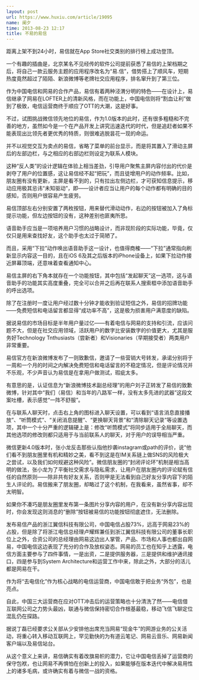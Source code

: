 ```yaml
---
layout: post
url: https://www.huxiu.com/article/19095
name: 阑夕
time: 2013-08-23 12:17
title: 不易的易信
---
```

距离上架不到24小时，易信就在App Store社交类别的排行榜上成功登顶。

一个有趣的插曲是，北京某名不见经传的软件公司提前获悉了易信的上架档期之后，将自己一款云服务主题的应用程序改名为“易.信”，借势搭上了顺风车，短期热度竟然超过了陌陌、新浪微博等老牌社交应用程序，排名窜升到了第三位。

作为中国电信和网易的合作产品，易信有着两种泾渭分明的特色——在设计上，易信继承了网易在LOFTER上的清新风格，而在功能上，中国电信则将“割血让利”做到了极致，电信运营商终于顺应了OTT的大潮，这是好事。

不过，试图挑战微信领先地位的易信，作为1.0版本的此时，还有很多粗糙和不完善的地方，虽然如今是一个在产品开发上讲究迅速迭代的时代，但是追赶者如果不能表现出比领先者更优秀的特质，则很难逃脱昙花一现的命运。

并不以视觉交互为卖点的易信，省略了菜单的前台显示，而是将其置入了滑动主屏后的左部边栏，与之相应的右部边栏则设定为联系人模块。

这种“反人类”的设计逻辑在体验上相当差劲，引导用户聚焦主屏内容付出的代价是剥夺了用户的位置感，这让易信经不起“把玩”，而且徒增用户的动作频率。比如，朋友圈有没有更新，主屏是看不到的，只有拉出左侧边栏，才可获知信息提示，移动应用极其忌讳“未知驱动”，即——设计者应当让用户的每个动作都有明确的目的感知，否则用户很容易产生疲劳。

易信顶部左右分别安置了两枚按钮，用来替代滑动动作，右边的按钮被加入了角标提示功能，但左边按钮的没有，这种差别也匪夷所思。

语音助手应当是一项培养用户习惯的战略设计，而非现阶段的实际功能，毕竟，仅仅只是用来查找好友，这个助手也太过于简陋了。

而且，采用“下拉”动作唤出语音助手这一设计，也值得商榷——“下拉”通常指向刷新显示内容这一目的，且在iOS 6及其之后版本的iPhone设备上，如果下拉动作接近屏幕顶端，还意味着查看通知中心。

易信主屏的右下角本就存在一个功能按钮，其中包括“发起聊天”这一选项，这与语音助手的功能其实高度重叠，完全可以合并之后再在联系人搜索框中添加语音助手的呼出选项。

除了在注册时一度让用户经过数十分钟才能收到验证短信之外，易信的招牌功能——免费短信和电话留言都显得“成功率不高”，这是极为损害用户满意度的缺陷。

据说易信的市场目标是半年用户量过亿——有着电信与网易的支持和引流，应该问题不大，但是在社交应用领域，活跃用户的数字比安装数字的价值更大，尤其是服务好Technology Tnthusiasts（尝新者）和Visionaries（早期接受者）两类用户非常重要。

易信官方在新浪微博发布了一则致歉信，邀请了一些营销大号转发，承诺分别将于一周和一个月的时间之内解决免费短信和电话留言的不稳定情况，但是评论情况并不乐观，不少声音认为易信是在拿用户做测试，瑕疵太多。

有意思的是，认证信息为“新浪微博技术副总经理”的用户刘子正转发了易信的致歉微博，针对其中“我们（易信）和当年的八路军一样，没有太多先进的武器”这段文案吐槽，表示感觉“一阵不舒服”。

在与联系人聊天时，点击右上角的图标进入聊天设置，可以看到“语言消息直接播放”、“听筒模式”、“关闭消息提醒”、“更换聊天背景”和“清除聊天记录”等设置选项，其中一个十分严重的逻辑硬上是：修改“听筒模式”将同步适用于全局聊天，而其他选项的修改则都只适用于与当前联系人的聊天，对于用户的误导相当严重。

微信更新4.0版本时，张小龙反击那些认指他抄袭instagram或path的评价，说“他们看不到朋友圈里有机和精妙之美，看不到这是在IM关系链上做SNS的风险极大之尝试，以及我们如何规避这种风险”。微信朋友圈的“封闭评论环”机制是相当高明的做法，张小龙为了平衡社交需求与隐私需求，让用户在朋友圈内的评论赋有信任的自然原则——除非共有好友关系，否则甲是无法看到自己好友分享内容下的陌生人评论的。易信搬来了朋友圈，却略过了这个机制，在我看来，虽然省事，却不太明智。

如果你不凑巧是朋友圈里发布第一条图片分享内容的用户，在没有新分享内容出现时，你会发现这则消息的“删除”按钮被易信的功能按钮彻底遮住，无法删除。

发布易信产品的浙江翼信科技有限公司，中国电信占股73%，远高于网易23%的占股，但是除了将浙江电信总经理卢耀辉兼任到浙江翼信科技有限公司的董事长职位上之外，合资公司的总经理由网易这边出人掌管，产品、市场和人事也都出自网易，中国电信这边表现了充分的合作及放权姿态。网易的员工也在知乎上透露，电信方面主要参与了四件事情，一是出资，二是提供服务器，三是提供和维护通讯接口，四是参与到System Architecture和运营工作中来，除此之外，大部分的活儿都是网易在干。

作为将“去电信化”作为核心战略的电信运营商，中国电信敢于把业务“外包”，也是亮点。

自此，中国三大运营商在应对OTT冲击后的运营策略也十分清洗了然——电信借互联网公司之力势头最凶，联通与微信保持密切合作根基最稳，移动飞信飞聊定位混乱仍在探路。

据说丁磊已经要求公关部从少安排他出席充当网易“现金牛”的网游业务的公关活动，将重心转入移动互联网上，罕见勤快的为有道云笔记、网易云音乐、网易新闻客户端以及易信站台。

从这个意义上来讲，易信确实有着改旗易帜的潜力，它让中国电信丢掉了运营商的保守包袱，也让网易不再惧怕在创新上的投入，如果能够在版本迭代中解决易用性上的诸多毛病，或许确实有着与微信一战的资格。

